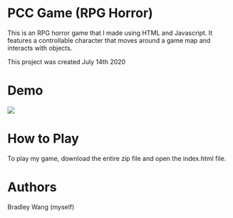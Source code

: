 ﻿# PCC Game (RPG Horror)
This is an RPG horror game that I made using HTML and Javascript. It features a controllable character that moves around a game map and interacts with objects.

This project was created July 14th 2020

# Demo

![](https://imgur.com/yVe2Cca.gif)

# How to Play
To play my game, download the entire zip file and open the index.html file.

# Authors
Bradley Wang (myself)
